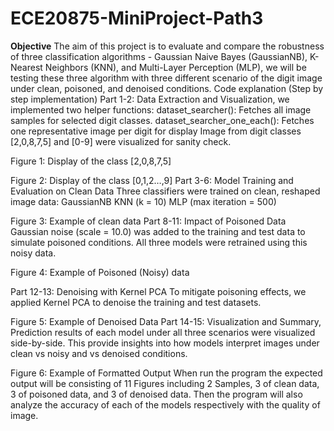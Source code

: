# ECE20875-MiniProject-Path3
**Objective**
The aim of this project is to evaluate and compare the robustness of three classification algorithms - Gaussian Naive Bayes (GaussianNB), K-Nearest Neighbors (KNN), and Multi-Layer Perception (MLP), we will be testing these three algorithm with three different scenario of the digit image under clean, poisoned, and denoised conditions.
Code explanation (Step by step implementation)
Part 1-2: Data Extraction and Visualization, we implemented two helper functions:
dataset_searcher(): Fetches all image samples for selected digit classes.
dataset_searcher_one_each(): Fetches one representative image per digit for display
Image from digit classes [2,0,8,7,5] and [0-9] were visualized for sanity check.

Figure 1: Display of the class [2,0,8,7,5]

Figure 2: Display of the class [0,1,2…,9]
Part 3-6: Model Training and Evaluation on Clean Data Three classifiers were trained on clean, reshaped image data:
GaussianNB
KNN (k = 10)
MLP (max iteration = 500)

Figure 3: Example of clean data
Part 8-11: Impact of Poisoned Data Gaussian noise (scale = 10.0) was added to the training and test data to simulate poisoned conditions.  All three models were retrained using this noisy data.

Figure 4: Example of Poisoned (Noisy) data

Part 12-13: Denoising with Kernel PCA To mitigate poisoning effects, we applied Kernel PCA to denoise the training and test datasets.

Figure 5: Example of Denoised Data
Part 14-15: Visualization and Summary, Prediction results of each model under all three scenarios were visualized side-by-side.  This provide insights into how models interpret images under clean vs noisy and vs denoised conditions.

Figure 6: Example of Formatted Output
When run the program the expected output will be consisting of 11 Figures including
2 Samples, 3 of clean data, 3 of poisoned data, and 3 of denoised data.
Then the program will also analyze the accuracy of each of the models respectively with the quality of image.

